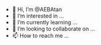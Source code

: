 - 👋 Hi, I’m @AEBAtan
- 👀 I’m interested in ...
- 🌱 I’m currently learning ...
- 💞️ I’m looking to collaborate on ...
- 📫 How to reach me ...

<!---
AEBAtan/AEBAtan is a ✨ special ✨ repository because its `README.md` (this file) appears on your GitHub profile.
You can click the Preview link to take a look at your changes.
--->
